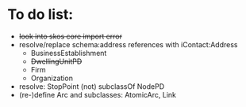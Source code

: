 # To do list:

* ~~look into skos core import error~~
* resolve/replace schema:address references with iContact:Address
  * BusinessEstablishment
  * ~~DwellingUnitPD~~
  * Firm
  * Organization
* resolve: StopPoint (not) subclassOf NodePD
* (re-)define Arc and subclasses: AtomicArc, Link

